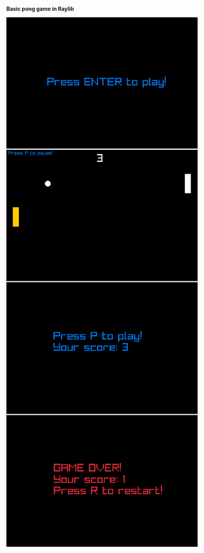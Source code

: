 <b>Basic pong game in Raylib</b>

![welcome screen](images/welcome_screen.png)
![gameplay](images/game_screen.png)
![pause](images/pause_screen.png)
![game over](images/game_over.png)